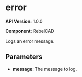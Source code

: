 # error

**API Version:** 1.0.0

**Component:** RebelCAD

Logs an error message.

## Parameters

- **message**: The message to log.

